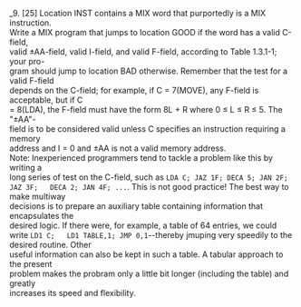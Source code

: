 _9.  [25] Location INST contains a MIX word that purportedly is a MIX instruction.  
Write a MIX program that jumps to location GOOD if the word has a valid C-field,  
valid &plusmn;AA-field, valid I-field, and valid F-field, according to Table 1.3.1-1; your pro-  
gram should jump to location BAD otherwise. Remember that the test for a valid F-field  
depends on the C-field; for example, if C = 7(MOVE), any F-field is acceptable, but if C  
= 8(LDA), the F-field must have the form 8L +  R where 0 &le; L &le; R &le; 5. The "&plusmn;AA"-  
field is to be considered valid unless C specifies an instruction requiring a memory  
address and I = 0 and &plusmn;AA is not a valid memory address.  
	Note: Inexperienced programmers tend to tackle a problem like this by writing a  
long series of test on the C-field, such as `LDA C; JAZ 1F; DECA 5; JAN 2F; JAZ 3F;  
DECA 2; JAN 4F; ...`. This is not good practice! The best way to make multiway  
decisions is to prepare an auxiliary table containing information that encapsulates the  
desired logic. If there were, for example, a table of 64 entries, we could write `LD1 C;  
LD1 TABLE,1; JMP 0,1`--thereby jmuping very speedily to the desired routine. Other  
useful information can also be kept in such a table. A tabular approach to the present  
problem makes the probram only a little bit longer (including the table) and greatly  
increases its speed and flexibility.  

